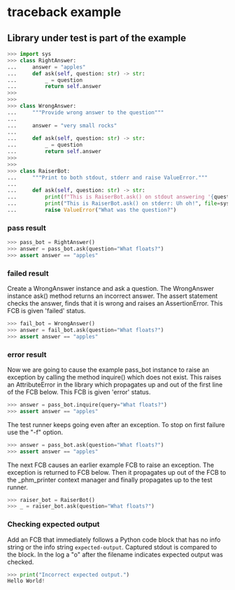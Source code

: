 # traceback example

## Library under test is part of the example


```python
>>> import sys
>>> class RightAnswer:
...     answer = "apples"
...     def ask(self, question: str) -> str:
...         _ = question
...         return self.answer
>>>
>>>
>>> class WrongAnswer:
...     """Provide wrong answer to the question"""
...
...     answer = "very small rocks"
...
...     def ask(self, question: str) -> str:
...         _ = question
...         return self.answer
>>>
>>>
>>> class RaiserBot:
...     """Print to both stdout, stderr and raise ValueError."""
...
...     def ask(self, question: str) -> str:
...         print(f"This is RaiserBot.ask() on stdout answering '{question}'.")
...         print("This is RaiserBot.ask() on stderr: Uh oh!", file=sys.stderr)
...         raise ValueError("What was the question?")
```

### pass result

```python
>>> pass_bot = RightAnswer()
>>> answer = pass_bot.ask(question="What floats?")
>>> assert answer == "apples"
```

### failed result

Create a WrongAnswer instance and ask a question.
The WrongAnswer instance ask() method returns an
incorrect answer.
The assert statement checks the answer,
finds that
it is wrong and raises an AssertionError.
This FCB is given 'failed' status.

```python
>>> fail_bot = WrongAnswer()
>>> answer = fail_bot.ask(question="What floats?")
>>> assert answer == "apples"
```

### error result

Now we are going to cause the example pass_bot instance to raise an
exception by calling the method inquire() which does not exist.
This raises an AttributeError in the library which propagates
up and out of the first line of the FCB below.
This FCB is given 'error' status.

```python
>>> answer = pass_bot.inquire(query="What floats?")
>>> assert answer == "apples"
```

The test runner keeps going even after
an exception. To stop
on first failure use the "-f" option.

```python
>>> answer = pass_bot.ask(question="What floats?")
>>> assert answer == "apples"
```

The next FCB causes an earlier example FCB to raise an exception.
The exception is returned to FCB below.
Then it propagates up out of the FCB to the _phm_printer context manager
and finally propagates up to the test runner.

```python
>>> raiser_bot = RaiserBot()
>>> _ = raiser_bot.ask(question="What floats?")
```

### Checking expected output

Add an FCB that immediately follows a Python code block that has no info string
or the info string `expected-output`. Captured stdout is compared to the block.
In the log a "o" after the filename indicates expected output was checked.

```python
>>> print("Incorrect expected output.")
Hello World!
```
